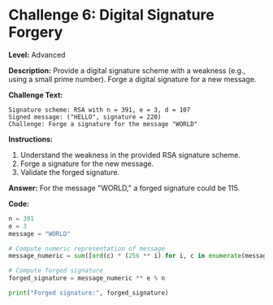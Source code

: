 # Challenge 6: Digital Signature Forgery

**Level:** Advanced

**Description:**
Provide a digital signature scheme with a weakness (e.g., using a small prime number). Forge a digital signature for a new message.

**Challenge Text:**
```
Signature scheme: RSA with n = 391, e = 3, d = 107
Signed message: ("HELLO", signature = 220)
Challenge: Forge a signature for the message "WORLD"
```

**Instructions:**
1. Understand the weakness in the provided RSA signature scheme.
2. Forge a signature for the new message.
3. Validate the forged signature.


**Answer:**
For the message "WORLD," a forged signature could be 115.

**Code:**
```python
n = 391
e = 3
message = "WORLD"

# Compute numeric representation of message
message_numeric = sum([ord(c) * (256 ** i) for i, c in enumerate(message[::-1])])

# Compute forged signature
forged_signature = message_numeric ** e % n

print("Forged signature:", forged_signature)
```

